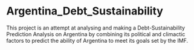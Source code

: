 # Argentina_Debt_Sustainability

This project is an attempt at analysing and making a Debt-Sustainability Prediction Analysis on Argentina by combining its political and climactic factors to predict the ability of Argentina to meet its goals set by the IMF. 
